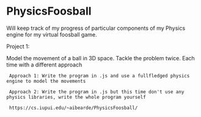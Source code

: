 # PhysicsFoosball
Will keep track of my progress of particular components of my Physics engine for my virtual foosball game.

Project 1:

  Model the movement of a ball in 3D space. Tackle the problem twice. Each time with a different approach
    
     Approach 1: Write the program in .js and use a fullfledged physics engine to model the movements
     
     Approach 2: Write the program in .js but this time don't use any physics libraries, write the whole program yourself
     
     https://cs.iupui.edu/~aibearde/PhysicsFoosball/
